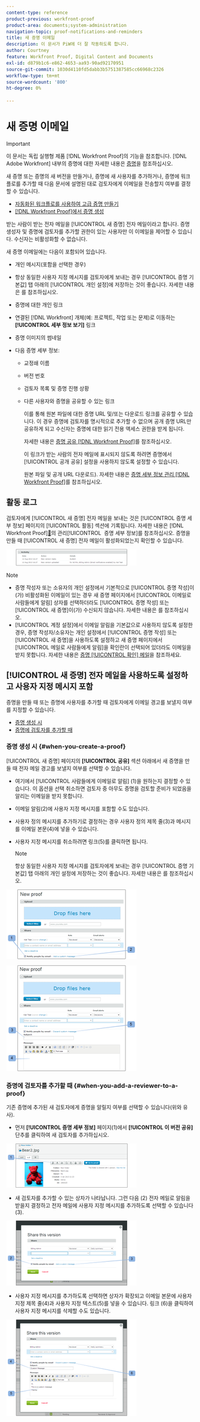 ```yaml
---
content-type: reference
product-previous: workfront-proof
product-area: documents;system-administration
navigation-topic: proof-notifications-and-reminders
title: 새 증명 이메일
description: 이 문서가 PiW에 더 잘 작동하도록 합니다.
author: Courtney
feature: Workfront Proof, Digital Content and Documents
exl-id: d879b1c6-e862-4653-aa93-90ad92170951
source-git-commit: 1030d4110fd5dabb3b5751387585cc66968c2326
workflow-type: tm+mt
source-wordcount: '800'
ht-degree: 0%

---
```


# 새 증명 이메일

>[!IMPORTANT]
>
>이 문서는 독립 실행형 제품 [!DNL Workfront Proof]의 기능을 참조합니다. [!DNL Adobe Workfront] 내부의 증명에 대한 자세한 내용은 [증명](../../../review-and-approve-work/proofing/proofing.md)을 참조하십시오.

<!--
<p style="color: #000000;" data-mc-conditions="QuicksilverOrClassic.Draft mode">Make this article work better for PiW.</p>
-->

새 증명 또는 증명의 새 버전을 만들거나, 증명에 새 사용자를 추가하거나, 증명에 워크플로를 추가할 때 다음 문서에 설명된 대로 검토자에게 이메일을 전송할지 여부를 결정할 수 있습니다.

* [자동화된 워크플로를 사용하여 고급 증명 만들기](../../../review-and-approve-work/proofing/creating-proofs-within-workfront/create-automated-proof-workflow.md)
* [&#x200B; [!DNL Workfront Proof]에서 증명 생성](../../../workfront-proof/wp-work-proofsfiles/create-proofs-and-files/generate-proofs.md)

받는 사람이 받는 전자 메일을 [!UICONTROL 새 증명] 전자 메일이라고 합니다. 증명 생성자 및 증명에 검토자를 추가할 권한이 있는 사용자만 이 이메일을 제어할 수 있습니다. 수신자는 비활성화할 수 없습니다.

새 증명 이메일에는 다음이 포함되어 있습니다.

* 개인 메시지(포함을 선택한 경우)
* 항상 동일한 사용자 지정 메시지를 검토자에게 보내는 경우 [!UICONTROL 증명 기본값] 탭 아래의 [!UICONTROL 개인 설정]에 저장하는 것이 좋습니다. 자세한 내용은 를 참조하십시오.
* 증명에 대한 개인 링크
* 연결된 [!DNL Workfront] 개체(예: 프로젝트, 작업 또는 문제)로 이동하는 **[!UICONTROL 세부 정보 보기]** 링크
* 증명 이미지의 썸네일
* 다음 증명 세부 정보:

   * 교정쇄 이름
   * 버전 번호
   * 검토자 목록 및 증명 진행 상황
   * 다른 사용자와 증명을 공유할 수 있는 링크

     이를 통해 원본 파일에 대한 증명 URL 및/또는 다운로드 링크를 공유할 수 있습니다. 이 경우 증명에 검토자를 명시적으로 추가할 수 없으며 공개 증명 URL만 공유하게 되고 수신자는 증명에 대한 읽기 전용 액세스 권한을 받게 됩니다.

     자세한 내용은 [증명 공유 [!DNL Workfront Proof]](../../../workfront-proof/wp-work-proofsfiles/share-proofs-and-files/share-proof.md)를 참조하십시오.

     이 링크가 받는 사람의 전자 메일에 표시되지 않도록 하려면 증명에서 [!UICONTROL 공개 공유] 설정을 사용하지 않도록 설정할 수 있습니다.

     원본 파일 및 공개 URL 다운로드). 자세한 내용은 [증명 세부 정보 관리 [!DNL Workfront Proof]](../../../workfront-proof/wp-work-proofsfiles/manage-your-work/manage-proof-details.md)를 참조하십시오.

## 활동 로그

검토자에게 [!UICONTROL 새 증명] 전자 메일을 보내는 것은 [!UICONTROL 증명 세부 정보] 페이지의 [!UICONTROL 활동] 섹션에 기록됩니다. 자세한 내용은  [!DNL Workfront Proof][&#128279;](../../../workfront-proof/wp-work-proofsfiles/manage-your-work/manage-proof-details.md)의 관리[!UICONTROL &#x200B; 증명 세부 정보]를 참조하십시오. 증명을 만들 때 [!UICONTROL 새 증명] 전자 메일이 활성화되었는지 확인할 수 있습니다.

![New_Verison_email_-_activity_log.png](assets/new-verison-email---acitivity-log-350x44.png)

>[!NOTE]
>
>* 증명 작성자 또는 소유자의 개인 설정에서 기본적으로 [!UICONTROL 증명 작성]이(가) 비활성화된 이메일이 있는 경우 새 증명 페이지에서 [!UICONTROL 이메일로 사람들에게 알림] 상자를 선택하더라도 [!UICONTROL 증명 작성] 또는 [!UICONTROL 새 증명]이(가) 수신되지 않습니다. 자세한 내용은 를 참조하십시오.
>* [!UICONTROL 계정 설정]에서 이메일 알림을 기본값으로 사용하지 않도록 설정한 경우, 증명 작성자/소유자는 개인 설정에서 [!UICONTROL 증명 작성] 또는 [!UICONTROL 새 증명]을 사용하도록 설정하고 새 증명 페이지에서 [!UICONTROL 메일로 사람들에게 알림]을 확인란이 선택되어 있더라도 이메일을 받지 못합니다. 자세한 내용은 [증명 [!UICONTROL 확인] 메일](../../../workfront-proof/wp-emailsntfctns/proof-notifications-and-reminders/proof-made-email.md)을 참조하세요.
>



## [!UICONTROL 새 증명] 전자 메일을 사용하도록 설정하고 사용자 지정 메시지 포함

증명을 만들 때 또는 증명에 사용자를 추가할 때 검토자에게 이메일 경고를 보낼지 여부를 지정할 수 있습니다.

* [증명 생성 시](#when-you-create-a-proof)
* [증명에 검토자를 추가할 때](#when-you-add-a-reviewer-to-a-proof)

### 증명 생성 시 {#when-you-create-a-proof}

[!UICONTROL 새 증명] 페이지의 **[!UICONTROL 공유]** 섹션 아래에서 새 증명을 만들 때 전자 메일 경고를 보낼지 여부를 선택할 수 있습니다.

* 여기에서 [!UICONTROL 사람들에게 이메일로 알림] (1)을 원하는지 결정할 수 있습니다. 이 옵션을 선택 취소하면 검토자 중 아무도 증명을 검토할 준비가 되었음을 알리는 이메일을 받지 못합니다.
* 이메일 알림(2)에 사용자 지정 메시지를 포함할 수도 있습니다.
* 사용자 정의 메시지를 추가하기로 결정하는 경우 사용자 정의 제목 줄(3)과 메시지를 이메일 본문(4)에 넣을 수 있습니다.
* 사용자 지정 메시지를 취소하려면 링크(5)를 클릭하면 됩니다.

  >[!NOTE]
  >
  >항상 동일한 사용자 지정 메시지를 검토자에게 보내는 경우 [!UICONTROL 증명 기본값] 탭 아래의 개인 설정에 저장하는 것이 좋습니다. 자세한 내용은 를 참조하십시오.

![New_Proof_page_1.png](assets/new-proof-page-1-350x186.png)

![New_Proof_page_2.png](assets/new-proof-page-2-350x283.png)

### 증명에 검토자를 추가할 때 {#when-you-add-a-reviewer-to-a-proof}

기존 증명에 추가된 새 검토자에게 증명을 알릴지 여부를 선택할 수 있습니다(위와 유사).

* 먼저 **[!UICONTROL 증명 세부 정보]** 페이지(1)에서 **[!UICONTROL 이 버전 공유]** 단추를 클릭하여 새 검토자를 추가하십시오.

![Proof_Details_page_1.png](assets/proof-details-page-1-350x118.png)

* 새 검토자를 추가할 수 있는 상자가 나타납니다. 그런 다음 (2) 전자 메일로 알림을 받을지 결정하고 전자 메일에 사용자 지정 메시지를 추가하도록 선택할 수 있습니다 (3).

![Proof_Details_page_2.png](assets/proof-details-page-2-350x174.png)

* 사용자 지정 메시지를 추가하도록 선택하면 상자가 확장되고 이메일 본문에 사용자 지정 제목 줄(4)과 사용자 지정 텍스트(5)를 넣을 수 있습니다. 링크 (6)을 클릭하여 사용자 지정 메시지를 삭제할 수도 있습니다.

![Proof_Details_page_3.png](assets/proof-details-page-3-350x258.png)
